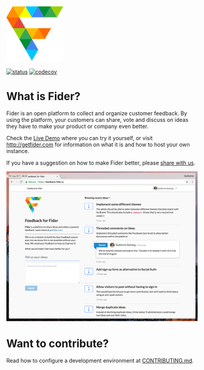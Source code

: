 ![](/public/images/logo-small.png)

[![status](https://app.wercker.com/status/99ca65c4a8cd5711504a19deedbc6461/s/master)](https://app.wercker.com/project/byKey/99ca65c4a8cd5711504a19deedbc6461)
[![codecov](https://codecov.io/gh/getfider/fider/branch/master/graph/badge.svg)](https://codecov.io/gh/getfider/fider)

# What is Fider?

Fider is an open platform to collect and organize customer feedback. By using the platform, your customers can share, vote and discuss on ideas they have to make your product or company even better. 

Check the [Live Demo](https://demo.fider.io/) where you can try it yourself, or visit http://getfider.com for information on what it is and how to host your own instance.

If you have a suggestion on how to make Fider better, please [share with us](https://feedback.fider.io).

![](docs/homepage.png)

# Want to contribute?

Read how to configure a development environment at [CONTRIBUTING.md](CONTRIBUTING.md).